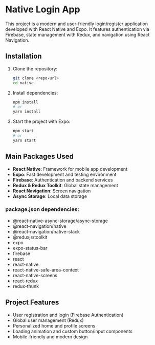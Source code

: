 # Native Login App

This project is a modern and user-friendly login/register application developed with React Native and Expo. It features authentication via Firebase, state management with Redux, and navigation using React Navigation.

## Installation

1. Clone the repository:
   ```sh
   git clone <repo-url>
   cd native
   ```

2. Install dependencies:
   ```sh
   npm install
   # or
   yarn install
   ```

3. Start the project with Expo:
   ```sh
   npm start
   # or
   yarn start
   ```

## Main Packages Used

- **React Native**: Framework for mobile app development
- **Expo**: Fast development and testing environment
- **Firebase**: Authentication and backend services
- **Redux & Redux Toolkit**: Global state management
- **React Navigation**: Screen navigation
- **Async Storage**: Local data storage

### package.json dependencies:
- @react-native-async-storage/async-storage
- @react-navigation/native
- @react-navigation/native-stack
- @reduxjs/toolkit
- expo
- expo-status-bar
- firebase
- react
- react-native
- react-native-safe-area-context
- react-native-screens
- react-redux
- redux-thunk

## Project Features

- User registration and login (Firebase Authentication)
- Global user management (Redux)
- Personalized home and profile screens
- Loading animation and custom button/input components
- Mobile-friendly and modern design